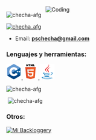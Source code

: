 <img align="right" alt="Coding" width="400" src="https://68.media.tumblr.com/60cff53ea7f8edde39035b21bb0cb158/tumblr_ollppr4qps1so18vqo1_540.gif">

<p align="left"> <img src="https://komarev.com/ghpvc/?username=checha-afg&label=Profile%20views&color=0e75b6&style=flat" alt="checha-afg" /> </p>

<p align="left"> <a href="https://twitter.com/checha_afg" target="blank"><img src="https://img.shields.io/twitter/follow/checha_afg?logo=twitter&style=for-the-badge" alt="checha_afg" /></a> </p>

- Email: **pschecha@gmail.com**

<p align="left">
</p>

<h3 align="left">Lenguajes y herramientas:</h3>
<p align="left"> <a href="https://www.w3schools.com/cpp/" target="_blank" rel="noreferrer"> <img src="https://raw.githubusercontent.com/devicons/devicon/master/icons/cplusplus/cplusplus-original.svg" alt="cplusplus" width="40" height="40"/> </a> <a href="https://www.w3.org/html/" target="_blank" rel="noreferrer"> <img src="https://raw.githubusercontent.com/devicons/devicon/master/icons/html5/html5-original-wordmark.svg" alt="html5" width="40" height="40"/> </a> <a href="https://www.java.com" target="_blank" rel="noreferrer"> <img src="https://raw.githubusercontent.com/devicons/devicon/master/icons/java/java-original.svg" alt="java" width="40" height="40"/> </a> </p>

<p><img src="https://github-readme-stats.vercel.app/api/top-langs?username=checha-afg&show_icons=true&theme=transparent&locale=es&layout=compact" alt="checha-afg" /></p>

<p>&nbsp;<img src="https://github-readme-stats.vercel.app/api?username=checha-afg&show_icons=true&theme=transparent&locale=es" alt="checha-afg" /></p>

<h3 align="left">Otros:</h3>

[![Mi Backloggery](https://backloggery.com/Checha_AFG/sig.gif)](https://backloggery.com/Checha_AFG)  
